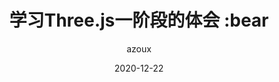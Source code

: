 ---
title: 学习Three.js一阶段的体会 :bear
author: azoux
tags:
 - webGL
 - 前端
date: 2020-12-22
categories:
 - 前端
---